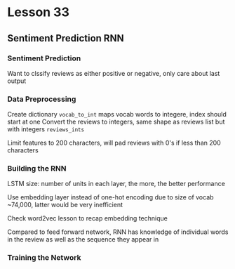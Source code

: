 # Lesson 33

## Sentiment Prediction RNN

### Sentiment Prediction

Want to clssify reviews as either positive or negative, only care about last 
output

### Data Preprocessing

Create dictionary `vocab_to_int` maps vocab words to integere, index should 
start at one
Convert the reviews to integers, same shape as reviews list but with integers 
`reviews_ints`

Limit features to 200 characters, will pad reviews with 0's if less than 200 
characters

### Building the RNN

LSTM size: number of units in each layer, the more, the better performance

Use embedding layer instead of one-hot encoding due to size of vocab ~74,000, 
latter would be very inefficient

Check word2vec lesson to recap embedding technique

Compared to feed forward network, RNN has knowledge of individual words in the 
review as well as the sequence they appear in

### Training the Network


